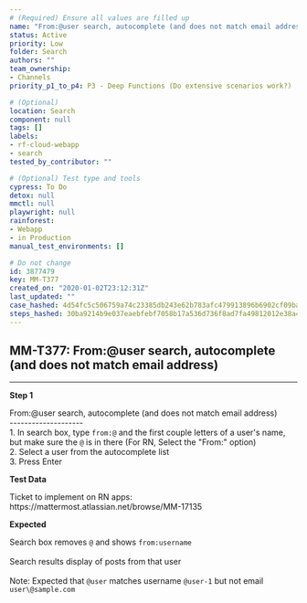 ```yaml
---
# (Required) Ensure all values are filled up
name: "From:@user search, autocomplete (and does not match email address)"
status: Active
priority: Low
folder: Search
authors: ""
team_ownership:
- Channels
priority_p1_to_p4: P3 - Deep Functions (Do extensive scenarios work?)

# (Optional)
location: Search
component: null
tags: []
labels:
- rf-cloud-webapp
- search
tested_by_contributor: ""

# (Optional) Test type and tools
cypress: To Do
detox: null
mmctl: null
playwright: null
rainforest:
- Webapp
- in Production
manual_test_environments: []

# Do not change
id: 3877479
key: MM-T377
created_on: "2020-01-02T23:12:31Z"
last_updated: ""
case_hashed: 4d54fc5c506759a74c23385db243e62b783afc479913896b6902cf09ba82f938ac59f1ee3305bde4948c02847288b2ae
steps_hashed: 30ba9214b9e037eaebfebf7058b17a536d736f8ad7fa49812012e38a4c1599691fb91016837fcce57d7f842aeb41653e
---
```


<!-- (Auto-generated) Based on frontmatter's "key" and "name" -->

## MM-T377: From:@user search, autocomplete (and does not match email address)

---

**Step 1**

From:@user search, autocomplete (and does not match email address)\
\--------------------\
1\. In search box, type `from:@` and the first couple letters of a user's name, but make sure the `@` is in there (For RN, Select the "From:" option)\
2\. Select a user from the autocomplete list\
3\. Press Enter

**Test Data**

Ticket to implement on RN apps: https\://mattermost.atlassian.net/browse/MM-17135

**Expected**

Search box removes `@` and shows `from:username`\
\
Search results display of posts from that user\
\
Note: Expected that `@user` matches username `@user-1` but not email `user\@sample.com`
